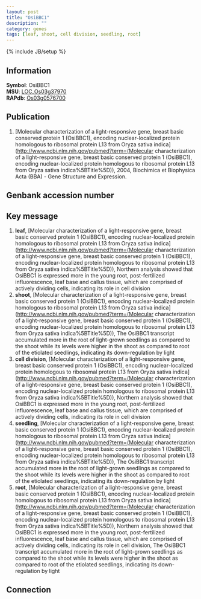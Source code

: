 ```yaml
---
layout: post
title: "OsiBBC1"
description: ""
category: genes
tags: [leaf, shoot, cell division, seedling, root]
---
```

{% include JB/setup %}

## Information
__Symbol__: OsiBBC1  
__MSU__: [LOC_Os03g37970](http://rice.plantbiology.msu.edu/cgi-bin/ORF_infopage.cgi?orf=LOC_Os03g37970)  
__RAPdb__: [Os03g0576700](http://rapdb.dna.affrc.go.jp/viewer/gbrowse_details/irgsp1?name=Os03g0576700)  

## Publication
1. [Molecular characterization of a light-responsive gene, breast basic conserved protein 1 (OsiBBC1), encoding nuclear-localized protein homologous to ribosomal protein L13 from Oryza sativa indica](http://www.ncbi.nlm.nih.gov/pubmed?term=(Molecular characterization of a light-responsive gene, breast basic conserved protein 1 (OsiBBC1), encoding nuclear-localized protein homologous to ribosomal protein L13 from Oryza sativa indica%5BTitle%5D)), 2004, Biochimica et Biophysica Acta (BBA) - Gene Structure and Expression.

## Genbank accession number

## Key message
1. __leaf__, [Molecular characterization of a light-responsive gene, breast basic conserved protein 1 (OsiBBC1), encoding nuclear-localized protein homologous to ribosomal protein L13 from Oryza sativa indica](http://www.ncbi.nlm.nih.gov/pubmed?term=(Molecular characterization of a light-responsive gene, breast basic conserved protein 1 (OsiBBC1), encoding nuclear-localized protein homologous to ribosomal protein L13 from Oryza sativa indica%5BTitle%5D)),  Northern analysis showed that OsiBBC1 is expressed more in the young root, post-fertilized influorescence, leaf base and callus tissue, which are comprised of actively dividing cells, indicating its role in cell division
2. __shoot__, [Molecular characterization of a light-responsive gene, breast basic conserved protein 1 (OsiBBC1), encoding nuclear-localized protein homologous to ribosomal protein L13 from Oryza sativa indica](http://www.ncbi.nlm.nih.gov/pubmed?term=(Molecular characterization of a light-responsive gene, breast basic conserved protein 1 (OsiBBC1), encoding nuclear-localized protein homologous to ribosomal protein L13 from Oryza sativa indica%5BTitle%5D)),  The OsiBBC1 transcript accumulated more in the root of light-grown seedlings as compared to the shoot while its levels were higher in the shoot as compared to root of the etiolated seedlings, indicating its down-regulation by light
3. __cell division__, [Molecular characterization of a light-responsive gene, breast basic conserved protein 1 (OsiBBC1), encoding nuclear-localized protein homologous to ribosomal protein L13 from Oryza sativa indica](http://www.ncbi.nlm.nih.gov/pubmed?term=(Molecular characterization of a light-responsive gene, breast basic conserved protein 1 (OsiBBC1), encoding nuclear-localized protein homologous to ribosomal protein L13 from Oryza sativa indica%5BTitle%5D)),  Northern analysis showed that OsiBBC1 is expressed more in the young root, post-fertilized influorescence, leaf base and callus tissue, which are comprised of actively dividing cells, indicating its role in cell division
4. __seedling__, [Molecular characterization of a light-responsive gene, breast basic conserved protein 1 (OsiBBC1), encoding nuclear-localized protein homologous to ribosomal protein L13 from Oryza sativa indica](http://www.ncbi.nlm.nih.gov/pubmed?term=(Molecular characterization of a light-responsive gene, breast basic conserved protein 1 (OsiBBC1), encoding nuclear-localized protein homologous to ribosomal protein L13 from Oryza sativa indica%5BTitle%5D)),  The OsiBBC1 transcript accumulated more in the root of light-grown seedlings as compared to the shoot while its levels were higher in the shoot as compared to root of the etiolated seedlings, indicating its down-regulation by light
5. __root__, [Molecular characterization of a light-responsive gene, breast basic conserved protein 1 (OsiBBC1), encoding nuclear-localized protein homologous to ribosomal protein L13 from Oryza sativa indica](http://www.ncbi.nlm.nih.gov/pubmed?term=(Molecular characterization of a light-responsive gene, breast basic conserved protein 1 (OsiBBC1), encoding nuclear-localized protein homologous to ribosomal protein L13 from Oryza sativa indica%5BTitle%5D)),  Northern analysis showed that OsiBBC1 is expressed more in the young root, post-fertilized influorescence, leaf base and callus tissue, which are comprised of actively dividing cells, indicating its role in cell division, The OsiBBC1 transcript accumulated more in the root of light-grown seedlings as compared to the shoot while its levels were higher in the shoot as compared to root of the etiolated seedlings, indicating its down-regulation by light

## Connection


